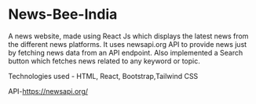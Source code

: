 # News-Bee-India
A news website, made using React Js which displays the latest news from the different news platforms. It uses newsapi.org API to provide news just by fetching news data from an API endpoint. Also implemented a Search button which fetches news related to any keyword or topic.
 
 
Technologies used - HTML, React, Bootstrap,Tailwind CSS

API-https://newsapi.org/
